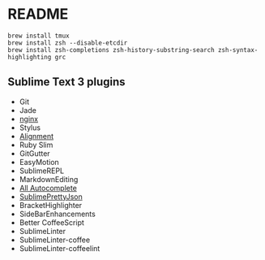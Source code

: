 # README

    brew install tmux
    brew install zsh --disable-etcdir
    brew install zsh-completions zsh-history-substring-search zsh-syntax-highlighting grc

## Sublime Text 3 plugins

* Git
* Jade
* [nginx](https://github.com/brandonwamboldt/sublime-nginx)
* Stylus
* [Alignment](http://wbond.net/sublime_packages/alignment)
* Ruby Slim
* GitGutter
* EasyMotion
* SublimeREPL
* MarkdownEditing
* [All Autocomplete](https://github.com/alienhard/SublimeAllAutocomplete)
* [SublimePrettyJson](https://github.com/dzhibas/SublimePrettyJson)
* BracketHighlighter
* SideBarEnhancements
* Better CoffeeScript
* SublimeLinter
* SublimeLinter-coffee
* SublimeLinter-coffeelint